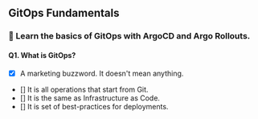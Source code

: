 ## GitOps Fundamentals 
### 📌 Learn the basics of GitOps with ArgoCD and Argo Rollouts.

#### Q1. What is GitOps?
- [x] A marketing buzzword. It doesn't mean anything.<br>
- [] It is all operations that start from Git.<br>
- [] It is the same as Infrastructure as Code.<br>
- [] It is set of best-practices for deployments.<br>